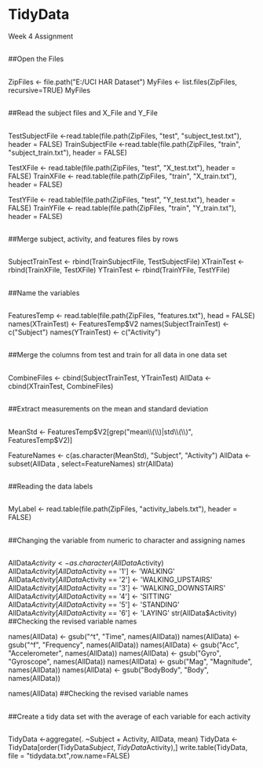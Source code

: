 # TidyData
Week 4 Assignment
##
##Open the Files
##
ZipFiles <- file.path("E:/UCI HAR Dataset")
MyFiles <- list.files(ZipFiles, recursive=TRUE)
MyFiles

##
##Read the subject files and X_File and Y_File
##
TestSubjectFile <-read.table(file.path(ZipFiles, "test", "subject_test.txt"), header = FALSE)
TrainSubjectFile <-read.table(file.path(ZipFiles, "train", "subject_train.txt"), header = FALSE)

TestXFile <- read.table(file.path(ZipFiles, "test", "X_test.txt"), header = FALSE)
TrainXFile <- read.table(file.path(ZipFiles, "train", "X_train.txt"), header = FALSE)

TestYFile <- read.table(file.path(ZipFiles, "test", "Y_test.txt"), header = FALSE)
TrainYFile <- read.table(file.path(ZipFiles, "train", "Y_train.txt"), header = FALSE)


##
##Merge subject, activity, and features files by rows
##
SubjectTrainTest <- rbind(TrainSubjectFile, TestSubjectFile)
XTrainTest <- rbind(TrainXFile, TestXFile)
YTrainTest <- rbind(TrainYFile, TestYFile)

##
##Name the variables
##
FeaturesTemp <- read.table(file.path(ZipFiles, "features.txt"), head = FALSE)
names(XTrainTest) <- FeaturesTemp$V2
names(SubjectTrainTest) <- c("Subject")
names(YTrainTest) <- c("Activity")

##
##Merge the columns from test and train for all data in one data set
##
CombineFiles <- cbind(SubjectTrainTest, YTrainTest)
AllData <- cbind(XTrainTest, CombineFiles)

##
##Extract measurements on the mean and standard deviation
##
MeanStd <- FeaturesTemp$V2[grep("mean\\(\\)|std\\(\\)", FeaturesTemp$V2)]

FeatureNames <- c(as.character(MeanStd), "Subject", "Activity")
AllData <- subset(AllData , select=FeatureNames)
str(AllData)

##
##Reading the data labels
##
MyLabel <- read.table(file.path(ZipFiles, "activity_labels.txt"), header = FALSE)


##
##Changing the variable from numeric to character and assigning names
##
AllData$Activity <- as.character(AllData$Activity)
AllData$Activity[AllData$Activity == '1'] <- 'WALKING'
AllData$Activity[AllData$Activity == '2'] <- 'WALKING_UPSTAIRS'
AllData$Activity[AllData$Activity == '3'] <- 'WALKING_DOWNSTAIRS'
AllData$Activity[AllData$Activity == '4'] <- 'SITTING'
AllData$Activity[AllData$Activity == '5'] <- 'STANDING'
AllData$Activity[AllData$Activity == '6'] <- 'LAYING'
str(AllData$Activity)   ##Checking the revised variable names


names(AllData) <- gsub("^t", "Time", names(AllData))
names(AllData) <- gsub("^f", "Frequency", names(AllData))
names(AllData) <- gsub("Acc", "Accelerometer", names(AllData))
names(AllData) <- gsub("Gyro", "Gyroscope", names(AllData))
names(AllData) <- gsub("Mag", "Magnitude", names(AllData))
names(AllData) <- gsub("BodyBody", "Body", names(AllData))


names(AllData)   ##Checking the revised variable names

##
##Create a tidy data set with the average of each variable for each activity
##
TidyData <-aggregate(. ~Subject + Activity, AllData, mean)
TidyData <-TidyData[order(TidyData$Subject,TidyData$Activity),]
write.table(TidyData, file = "tidydata.txt",row.name=FALSE)
